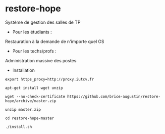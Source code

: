 # restore-hope
Système de gestion des salles de TP

- Pour les étudiants :

Restauration à la demande de n'importe quel OS

- Pour les techs/profs :

Administration massive des postes

- Installation

`export https_proxy=http://proxy.iutcv.fr`

`apt-get install wget unzip`

`wget --no-check-certificate https://github.com/brice-augustin/restore-hope/archive/master.zip`

`unzip master.zip`

`cd restore-hope-master`

`./install.sh`
